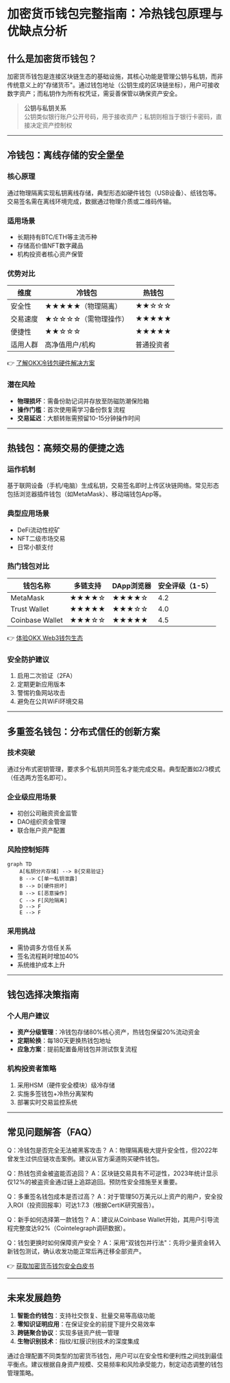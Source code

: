 # 加密货币钱包完整指南：冷热钱包原理与优缺点分析

## 什么是加密货币钱包？

加密货币钱包是连接区块链生态的基础设施，其核心功能是管理公钥与私钥，而非传统意义上的"存储货币"。通过钱包地址（公钥生成的区块链坐标），用户可接收数字资产；而私钥作为所有权凭证，需妥善保管以确保资产安全。

> **公钥与私钥关系**  
> 公钥类似银行账户公开号码，用于接收资产；私钥则相当于银行卡密码，直接决定资产控制权

---

## 冷钱包：离线存储的安全堡垒

### 核心原理
通过物理隔离实现私钥离线存储，典型形态如硬件钱包（USB设备）、纸钱包等。交易签名需在离线环境完成，数据通过物理介质或二维码传输。

### 适用场景
- 长期持有BTC/ETH等主流币种
- 存储高价值NFT数字藏品
- 机构投资者核心资产保管

### 优势对比

| 维度        | 冷钱包                 | 热钱包       |
|-------------|------------------------|--------------|
| 安全性      | ★★★★★（物理隔离）     | ★★☆☆☆       |
| 交易速度    | ★☆☆☆☆（需物理操作）   | ★★★★★       |
| 便捷性      | ★★☆☆☆                 | ★★★★★       |
| 适用人群    | 高净值用户/机构        | 普通投资者   |

👉 [了解OKX冷钱包硬件解决方案](https://bit.ly/okx_welcome)

### 潜在风险
- **物理损坏**：需备份助记词并存放至防磁防潮保险箱
- **操作门槛**：首次使用需学习备份恢复流程
- **交易延迟**：大额转账需预留10-15分钟操作时间

---

## 热钱包：高频交易的便捷之选

### 运作机制
基于联网设备（手机/电脑）生成私钥，交易签名即时上传区块链网络。常见形态包括浏览器插件钱包（如MetaMask）、移动端钱包App等。

### 典型应用场景
- DeFi流动性挖矿
- NFT二级市场交易
- 日常小额支付

### 热门钱包对比

| 钱包名称          | 多链支持 | DApp浏览器 | 安全评级（1-5） |
|-------------------|----------|------------|-----------------|
| MetaMask          | ★★★★☆    | ★★★★☆      | 4.2             |
| Trust Wallet      | ★★★★★    | ★★★☆☆      | 4.0             |
| Coinbase Wallet   | ★★★☆☆    | ★★★★★      | 4.5             |

👉 [体验OKX Web3钱包生态](https://bit.ly/okx_welcome)

### 安全防护建议
1. 启用二次验证（2FA）
2. 定期更新应用版本
3. 警惕钓鱼网站攻击
4. 避免在公共WiFi环境交易

---

## 多重签名钱包：分布式信任的创新方案

### 技术突破
通过分布式密钥管理，要求多个私钥共同签名才能完成交易。典型配置如2/3模式（任选两方签名即可）。

### 企业级应用场景
- 初创公司融资资金监管
- DAO组织资金管理
- 联合账户资产配置

### 风险控制矩阵
```mermaid
graph TD
    A[私钥分片存储] --> B{交易验证}
    B --> C[单一私钥泄露]
    B --> D[硬件损坏]
    B --> E[恶意操作]
    C --> F[风险隔离]
    D --> F
    E --> F
```

### 采用挑战
- 需协调多方信任关系
- 签名流程耗时增加40%
- 系统维护成本上升

---

## 钱包选择决策指南

### 个人用户建议
- **资产分级管理**：冷钱包存储80%核心资产，热钱包保留20%流动资金
- **定期轮换**：每180天更换热钱包地址
- **应急方案**：提前配置备用钱包并测试恢复流程

### 机构投资者策略
1. 采用HSM（硬件安全模块）级冷存储
2. 实施多签钱包+冷热分离架构
3. 部署实时交易监控系统

---

## 常见问题解答（FAQ）

Q：冷钱包是否完全无法被黑客攻击？
A：物理隔离极大提升安全性，但2022年曾发生过供应链攻击案例。建议从官方渠道购买硬件钱包。

Q：热钱包资金被盗能否追回？
A：区块链交易具有不可逆性，2023年统计显示仅12%的被盗资金通过链上追踪追回。预防性安全措施至关重要。

Q：多重签名钱包成本是否过高？
A：对于管理50万美元以上资产的用户，安全投入ROI（投资回报率）可达1:7.3（根据CertiK研究报告）。

Q：新手如何选择第一款钱包？
A：建议从Coinbase Wallet开始，其用户引导流程完整度达92%（Cointelegraph调研数据）。

Q：钱包更换时如何保障资产安全？
A：采用"双钱包并行法"：先将少量资金转入新钱包测试，确认收发功能正常后再迁移全部资产。

👉 [获取加密货币钱包安全白皮书](https://bit.ly/okx_welcome)

---

## 未来发展趋势

1. **智能合约钱包**：支持社交恢复、批量交易等高级功能
2. **零知识证明应用**：在保证安全的前提下提升交易效率
3. **跨链聚合协议**：实现多链资产统一管理
4. **生物识别技术**：指纹/虹膜识别技术的深度集成

通过合理配置不同类型的加密货币钱包，用户可以在安全性和便利性之间找到最佳平衡点。建议根据自身资产规模、交易频率和风险承受能力，制定动态调整的钱包管理策略。